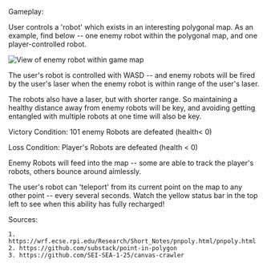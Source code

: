 Gameplay:

User controls a 'robot' which exists in an interesting polygonal map. As an example, find below -- one enemy robot within the polygonal map, and one player-controlled robot.

![View of enemy robot within game map](https://i.imgur.com/iJKxxGL.png?2)


The user's robot is controlled with WASD -- and enemy robots will be fired by the user's laser when the enemy robot is within range of the user's laser. 

The robots also have a laser, but with shorter range. So maintaining a healthy distance away from enemy robots will be key, and avoiding getting entangled with multiple robots at one time will also be key.

Victory Condition: 101 enemy Robots are defeated (health< 0)

Loss Condition: Player's Robots are defeated (health < 0)

Enemy Robots will feed into the map -- some are able to track the player's robots, others bounce around aimlessly. 

The user's robot can 'teleport' from its current point on the map to any other point -- every several seconds. Watch the yellow status bar in the top left to see when this ability has fully recharged!

Sources:

    1. https://wrf.ecse.rpi.edu/Research/Short_Notes/pnpoly.html/pnpoly.html
    2. https://github.com/substack/point-in-polygon
    3. https://github.com/SEI-SEA-1-25/canvas-crawler
